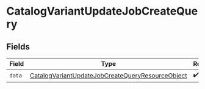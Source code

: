 # CatalogVariantUpdateJobCreateQuery


## Fields

| Field                                                                                                                           | Type                                                                                                                            | Required                                                                                                                        | Description                                                                                                                     |
| ------------------------------------------------------------------------------------------------------------------------------- | ------------------------------------------------------------------------------------------------------------------------------- | ------------------------------------------------------------------------------------------------------------------------------- | ------------------------------------------------------------------------------------------------------------------------------- |
| `data`                                                                                                                          | [CatalogVariantUpdateJobCreateQueryResourceObject](../../models/components/CatalogVariantUpdateJobCreateQueryResourceObject.md) | :heavy_check_mark:                                                                                                              | N/A                                                                                                                             |
